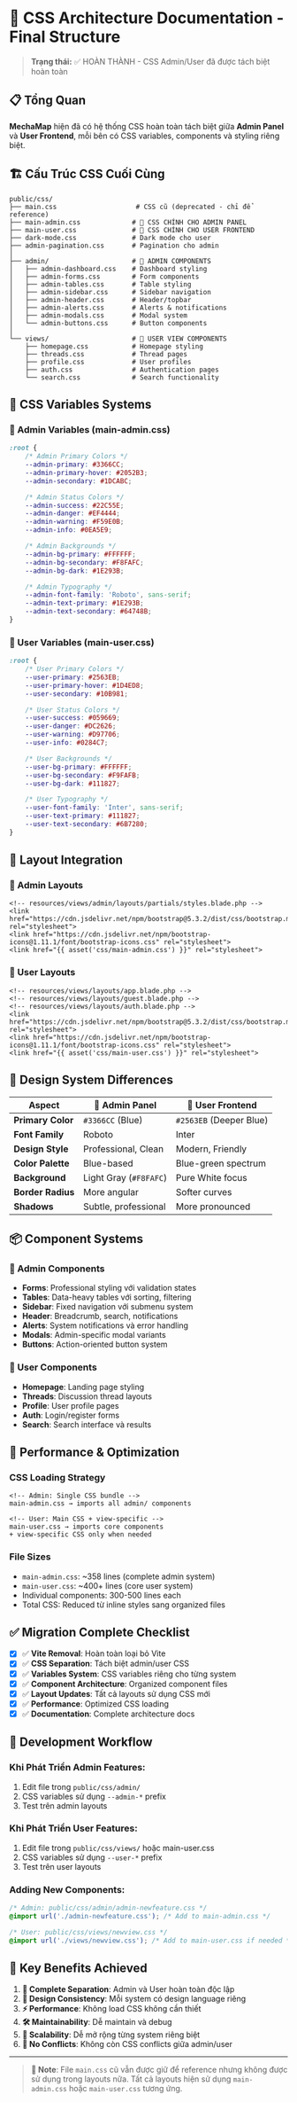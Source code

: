 # 🎨 CSS Architecture Documentation - Final Structure

> **Trạng thái:** ✅ HOÀN THÀNH - CSS Admin/User đã được tách biệt hoàn toàn

## 📋 Tổng Quan

**MechaMap** hiện đã có hệ thống CSS hoàn toàn tách biệt giữa **Admin Panel** và **User Frontend**, mỗi bên có CSS variables, components và styling riêng biệt.

## 🏗️ Cấu Trúc CSS Cuối Cùng

```
public/css/
├── main.css                    # CSS cũ (deprecated - chỉ để reference)
├── main-admin.css             # 🔴 CSS CHÍNH CHO ADMIN PANEL
├── main-user.css              # 🔵 CSS CHÍNH CHO USER FRONTEND
├── dark-mode.css              # Dark mode cho user
├── admin-pagination.css       # Pagination cho admin
│
├── admin/                     # 🔴 ADMIN COMPONENTS
│   ├── admin-dashboard.css    # Dashboard styling
│   ├── admin-forms.css        # Form components
│   ├── admin-tables.css       # Table styling
│   ├── admin-sidebar.css      # Sidebar navigation
│   ├── admin-header.css       # Header/topbar
│   ├── admin-alerts.css       # Alerts & notifications
│   ├── admin-modals.css       # Modal system
│   └── admin-buttons.css      # Button components
│
└── views/                     # 🔵 USER VIEW COMPONENTS
    ├── homepage.css           # Homepage styling
    ├── threads.css            # Thread pages
    ├── profile.css            # User profiles
    ├── auth.css               # Authentication pages
    └── search.css             # Search functionality
```

## 🎯 CSS Variables Systems

### 🔴 Admin Variables (main-admin.css)
```css
:root {
    /* Admin Primary Colors */
    --admin-primary: #3366CC;
    --admin-primary-hover: #2052B3;
    --admin-secondary: #1DCABC;

    /* Admin Status Colors */
    --admin-success: #22C55E;
    --admin-danger: #EF4444;
    --admin-warning: #F59E0B;
    --admin-info: #0EA5E9;

    /* Admin Backgrounds */
    --admin-bg-primary: #FFFFFF;
    --admin-bg-secondary: #F8FAFC;
    --admin-bg-dark: #1E293B;

    /* Admin Typography */
    --admin-font-family: 'Roboto', sans-serif;
    --admin-text-primary: #1E293B;
    --admin-text-secondary: #64748B;
}
```

### 🔵 User Variables (main-user.css)
```css
:root {
    /* User Primary Colors */
    --user-primary: #2563EB;
    --user-primary-hover: #1D4ED8;
    --user-secondary: #10B981;

    /* User Status Colors */
    --user-success: #059669;
    --user-danger: #DC2626;
    --user-warning: #D97706;
    --user-info: #0284C7;

    /* User Backgrounds */
    --user-bg-primary: #FFFFFF;
    --user-bg-secondary: #F9FAFB;
    --user-bg-dark: #111827;

    /* User Typography */
    --user-font-family: 'Inter', sans-serif;
    --user-text-primary: #111827;
    --user-text-secondary: #6B7280;
}
```

## 🔗 Layout Integration

### 🔴 Admin Layouts
```blade
<!-- resources/views/admin/layouts/partials/styles.blade.php -->
<link href="https://cdn.jsdelivr.net/npm/bootstrap@5.3.2/dist/css/bootstrap.min.css" rel="stylesheet">
<link href="https://cdn.jsdelivr.net/npm/bootstrap-icons@1.11.1/font/bootstrap-icons.css" rel="stylesheet">
<link href="{{ asset('css/main-admin.css') }}" rel="stylesheet">
```

### 🔵 User Layouts
```blade
<!-- resources/views/layouts/app.blade.php -->
<!-- resources/views/layouts/guest.blade.php -->
<!-- resources/views/layouts/auth.blade.php -->
<link href="https://cdn.jsdelivr.net/npm/bootstrap@5.3.2/dist/css/bootstrap.min.css" rel="stylesheet">
<link href="https://cdn.jsdelivr.net/npm/bootstrap-icons@1.11.1/font/bootstrap-icons.css" rel="stylesheet">
<link href="{{ asset('css/main-user.css') }}" rel="stylesheet">
```

## 🎨 Design System Differences

| Aspect | 🔴 Admin Panel | 🔵 User Frontend |
|--------|---------------|------------------|
| **Primary Color** | `#3366CC` (Blue) | `#2563EB` (Deeper Blue) |
| **Font Family** | Roboto | Inter |
| **Design Style** | Professional, Clean | Modern, Friendly |
| **Color Palette** | Blue-based | Blue-green spectrum |
| **Background** | Light Gray (`#F8FAFC`) | Pure White focus |
| **Border Radius** | More angular | Softer curves |
| **Shadows** | Subtle, professional | More pronounced |

## 📦 Component Systems

### 🔴 Admin Components
- **Forms**: Professional styling với validation states
- **Tables**: Data-heavy tables với sorting, filtering
- **Sidebar**: Fixed navigation với submenu system
- **Header**: Breadcrumb, search, notifications
- **Alerts**: System notifications và error handling
- **Modals**: Admin-specific modal variants
- **Buttons**: Action-oriented button system

### 🔵 User Components
- **Homepage**: Landing page styling
- **Threads**: Discussion thread layouts
- **Profile**: User profile pages
- **Auth**: Login/register forms
- **Search**: Search interface và results

## 🚀 Performance & Optimization

### CSS Loading Strategy
```blade
<!-- Admin: Single CSS bundle -->
main-admin.css → imports all admin/ components

<!-- User: Main CSS + view-specific -->
main-user.css → imports core components
+ view-specific CSS only when needed
```

### File Sizes
- `main-admin.css`: ~358 lines (complete admin system)
- `main-user.css`: ~400+ lines (core user system)
- Individual components: 300-500 lines each
- Total CSS: Reduced từ inline styles sang organized files

## ✅ Migration Complete Checklist

- [x] ✅ **Vite Removal**: Hoàn toàn loại bỏ Vite
- [x] ✅ **CSS Separation**: Tách biệt admin/user CSS
- [x] ✅ **Variables System**: CSS variables riêng cho từng system
- [x] ✅ **Component Architecture**: Organized component files
- [x] ✅ **Layout Updates**: Tất cả layouts sử dụng CSS mới
- [x] ✅ **Performance**: Optimized CSS loading
- [x] ✅ **Documentation**: Complete architecture docs

## 🔧 Development Workflow

### Khi Phát Triển Admin Features:
1. Edit file trong `public/css/admin/`
2. CSS variables sử dụng `--admin-*` prefix
3. Test trên admin layouts

### Khi Phát Triển User Features:
1. Edit file trong `public/css/views/` hoặc main-user.css
2. CSS variables sử dụng `--user-*` prefix
3. Test trên user layouts

### Adding New Components:
```css
/* Admin: public/css/admin/admin-newfeature.css */
@import url('./admin-newfeature.css'); /* Add to main-admin.css */

/* User: public/css/views/newview.css */
@import url('./views/newview.css'); /* Add to main-user.css if needed */
```

## 🎯 Key Benefits Achieved

1. **🔄 Complete Separation**: Admin và User hoàn toàn độc lập
2. **🎨 Design Consistency**: Mỗi system có design language riêng
3. **⚡ Performance**: Không load CSS không cần thiết
4. **🛠️ Maintainability**: Dễ maintain và debug
5. **📱 Scalability**: Dễ mở rộng từng system riêng biệt
6. **🎯 No Conflicts**: Không còn CSS conflicts giữa admin/user

---

> **📝 Note**: File `main.css` cũ vẫn được giữ để reference nhưng không được sử dụng trong layouts nữa. Tất cả layouts hiện sử dụng `main-admin.css` hoặc `main-user.css` tương ứng.
